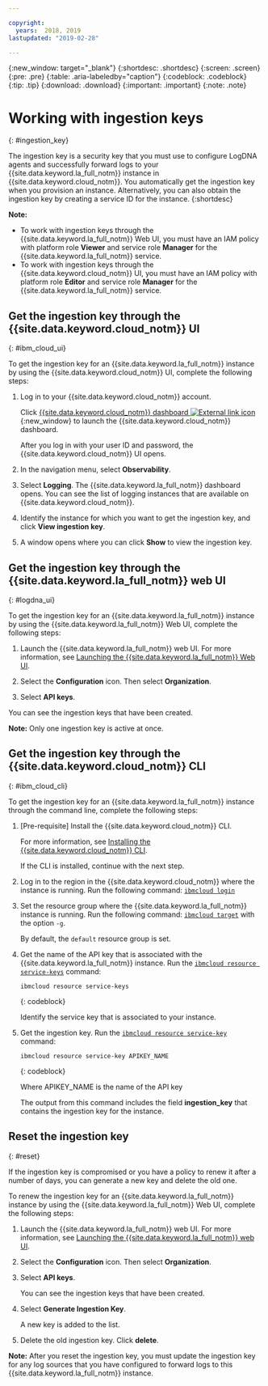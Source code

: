 ```yaml
---

copyright:
  years:  2018, 2019
lastupdated: "2019-02-28"

---
```


{:new_window: target="_blank"}
{:shortdesc: .shortdesc}
{:screen: .screen}
{:pre: .pre}
{:table: .aria-labeledby="caption"}
{:codeblock: .codeblock}
{:tip: .tip}
{:download: .download}
{:important: .important}
{:note: .note}

# Working with ingestion keys
{: #ingestion_key}

The ingestion key is a security key that you must use to configure LogDNA agents and successfully forward logs to your {{site.data.keyword.la_full_notm}} instance in {{site.data.keyword.cloud_notm}}. You automatically get the ingestion key when you provision an instance. Alternatively, you can also obtain the ingestion key by creating a service ID for the instance. 
{:shortdesc}

**Note:** 

* To work with ingestion keys through the {{site.data.keyword.la_full_notm}} Web UI, you must have an IAM policy with platform role **Viewer** and service role **Manager** for the {{site.data.keyword.la_full_notm}} service. 
* To work with ingestion keys through the {{site.data.keyword.cloud_notm}} UI, you must have an IAM policy with platform role **Editor** and service role **Manager** for the {{site.data.keyword.la_full_notm}} service. 


## Get the ingestion key through the {{site.data.keyword.cloud_notm}} UI
{: #ibm_cloud_ui}

To get the ingestion key for an {{site.data.keyword.la_full_notm}} instance by using the {{site.data.keyword.cloud_notm}} UI, complete the following steps:

1. Log in to your {{site.data.keyword.cloud_notm}} account.

    Click [{{site.data.keyword.cloud_notm}} dashboard ![External link icon](../../icons/launch-glyph.svg "External link icon")](https://cloud.ibm.com/login){:new_window} to launch the {{site.data.keyword.cloud_notm}} dashboard.

	After you log in with your user ID and password, the {{site.data.keyword.cloud_notm}} UI opens.

2. In the navigation menu, select **Observability**. 

3. Select **Logging**. The {{site.data.keyword.la_full_notm}} dashboard opens. You can see the list of logging instances that are available on {{site.data.keyword.cloud_notm}}.

3. Identify the instance for which you want to get the ingestion key, and click **View ingestion key**.

4. A window opens where you can click **Show** to view the ingestion key.


## Get the ingestion key through the {{site.data.keyword.la_full_notm}} web UI
{: #logdna_ui}

To get the ingestion key for an {{site.data.keyword.la_full_notm}} instance by using the {{site.data.keyword.la_full_notm}} Web UI, complete the following steps:

1. Launch the {{site.data.keyword.la_full_notm}} web UI. For more information, see [Launching the {{site.data.keyword.la_full_notm}} Web UI](/docs/services/Log-Analysis-with-LogDNA?topic=LogDNA-view_logs#view_logs_step2).

2. Select the **Configuration** icon. Then select **Organization**. 

3. Select **API keys**.

You can see the ingestion keys that have been created. 

**Note:** Only one ingestion key is active at once. 


## Get the ingestion key through the {{site.data.keyword.cloud_notm}} CLI
{: #ibm_cloud_cli}

To get the ingestion key for an {{site.data.keyword.la_full_notm}} instance through the command line, complete the following steps:

1. [Pre-requisite] Install the {{site.data.keyword.cloud_notm}} CLI.

   For more information, see [Installing the {{site.data.keyword.cloud_notm}} CLI](/docs/services/Log-Analysis-with-LogDNA?topic=LogDNA-about#about).

   If the CLI is installed, continue with the next step.

2. Log in to the region in the {{site.data.keyword.cloud_notm}} where the instance is running. Run the following command: [`ibmcloud login`](/docs/cli/reference/ibmcloud?topic=cloud-cli-ibmcloud_cli#ibmcloud_login)

3. Set the resource group where the {{site.data.keyword.la_full_notm}} instance is running. Run the following command: [`ibmcloud target`](/docs/cli/reference/ibmcloud?topic=cloud-cli-ibmcloud_cli#ibmcloud_target) with the option `-g`.

    By default, the `default` resource group is set.

4. Get the name of the API key that is associated with the {{site.data.keyword.la_full_notm}} instance. Run the [`ibmcloud resource service-keys`](/docs/cli/reference/ibmcloud?topic=cloud-cli-ibmcloud_commands_resource#ibmcloud_resource_service_keys) command:

    ```
    ibmcloud resource service-keys
    ```
    {: codeblock}

    Identify the service key that is associated to your instance.

5. Get the ingestion key. Run the [`ibmcloud resource service-key`](/docs/cli/reference/ibmcloud?topic=cloud-cli-ibmcloud_commands_resource#ibmcloud_resource_service_key) command:

    ```
    ibmcloud resource service-key APIKEY_NAME
    ```
    {: codeblock}

    Where APIKEY_NAME is the name of the API key
 
    The output from this command includes the field **ingestion_key** that contains the ingestion key for the instance.


## Reset the ingestion key 
{: #reset}

If the ingestion key is compromised or you have a policy to renew it after a number of days, you can generate a new key and delete the old one.

To renew the ingestion key for an {{site.data.keyword.la_full_notm}} instance by using the {{site.data.keyword.la_full_notm}} Web UI, complete the following steps:

1. Launch the {{site.data.keyword.la_full_notm}} web UI. For more information, see [Launching the {{site.data.keyword.la_full_notm}} web UI](/docs/services/Log-Analysis-with-LogDNA?topic=LogDNA-view_logs#view_logs_step2).

2. Select the **Configuration** icon. Then select **Organization**. 

3. Select **API keys**.

    You can see the ingestion keys that have been created. 

4. Select **Generate Ingestion Key**.

    A new key is added to the list.

5. Delete the old ingestion key. Click **delete**.

**Note:** After you reset the ingestion key, you must update the ingestion key for any log sources that you have configured to forward logs to this {{site.data.keyword.la_full_notm}} instance.




